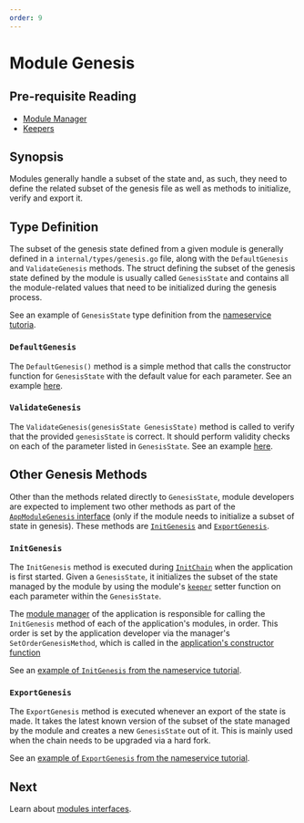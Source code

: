 ```yaml
---
order: 9
---
```


# Module Genesis

## Pre-requisite Reading

- [Module Manager](./module-manager.md)
- [Keepers](./keeper.md)

## Synopsis

Modules generally handle a subset of the state and, as such, they need to define the related subset of the genesis file as well as methods to initialize, verify and export it. 

## Type Definition 

The subset of the genesis state defined from a given module is generally defined in a `internal/types/genesis.go` file, along with the `DefaultGenesis` and `ValidateGenesis` methods. The struct defining the subset of the genesis state defined by the module is usually called `GenesisState` and contains all the module-related values that need to be initialized during the genesis process. 

See an example of `GenesisState` type definition from the [nameservice tutoria](https://github.com/cosmos/sdk-application-tutorial/blob/master/x/nameservice/genesis.go#L10-L12). 

### `DefaultGenesis`

The `DefaultGenesis()` method is a simple method that calls the constructor function for `GenesisState` with the default value for each parameter. See an example [here](https://github.com/cosmos/sdk-application-tutorial/blob/master/x/nameservice/genesis.go#L14-L16). 

### `ValidateGenesis`

The `ValidateGenesis(genesisState GenesisState)` method is called to verify that the provided `genesisState` is correct. It should perform validity checks on each of the parameter listed in `GenesisState`. See an example [here](https://github.com/cosmos/sdk-application-tutorial/blob/master/x/nameservice/genesis.go#L18-L31).

## Other Genesis Methods

Other than the methods related directly to `GenesisState`, module developers are expected to implement two other methods as part of the [`AppModuleGenesis` interface](./module-manager.md#appmodulegenesis) (only if the module needs to initialize a subset of state in genesis). These methods are [`InitGenesis`](#initgenesis) and [`ExportGenesis`](#exportgenesis).

### `InitGenesis`

The `InitGenesis` method is executed during [`InitChain`](../core/baseapp.md#initchain) when the application is first started. Given a `GenesisState`, it initializes the subset of the state managed by the module by using the module's [`keeper`](./keeper.md) setter function on each parameter within the `GenesisState`. 

The [module manager](./module-manager.md#manager) of the application is responsible for calling the `InitGenesis` method of each of the application's modules, in order. This order is set by the application developer via the manager's `SetOrderGenesisMethod`, which is called in the [application's constructor function](../basics/app-anatomy.md#constructor-function)

See an [example of `InitGenesis` from the nameservice tutorial](https://github.com/cosmos/sdk-application-tutorial/blob/master/x/nameservice/genesis.go#L39-L44).

### `ExportGenesis`

The `ExportGenesis` method is executed whenever an export of the state is made. It takes the latest known version of the subset of the state managed by the module and creates a new `GenesisState` out of it. This is mainly used when the chain needs to be upgraded via a hard fork. 

See an [example of `ExportGenesis` from the nameservice tutorial](https://github.com/cosmos/sdk-application-tutorial/blob/master/x/nameservice/genesis.go#L46-L57).

## Next

Learn about [modules interfaces](#module-interfaces.md).